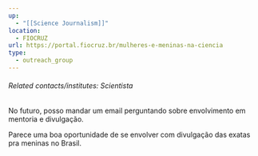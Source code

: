 ```yaml
---
up:
  - "[[Science Journalism]]"
location:
  - FIOCRUZ
url: https://portal.fiocruz.br/mulheres-e-meninas-na-ciencia
type:
  - outreach_group
---
```

###### Related contacts/institutes: Scientista

No futuro, posso mandar um email perguntando sobre envolvimento em mentoria e divulgação.

Parece uma boa oportunidade de se envolver com divulgação das exatas pra meninas no Brasil.
